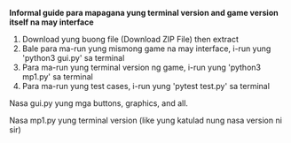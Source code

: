 **Informal guide para mapagana yung terminal version and game version itself na may interface**

1. Download yung buong file (Download ZIP File) then extract
2. Bale para ma-run yung mismong game na may interface, i-run yung 'python3 gui.py' sa terminal
3. Para ma-run yung terminal version ng game, i-run yung 'python3 mp1.py' sa terminal
4. Para ma-run yung test cases, i-run yung 'pytest test.py' sa terminal

Nasa gui.py yung mga buttons, graphics, and all.

Nasa mp1.py yung terminal version (like yung katulad nung nasa version ni sir)
